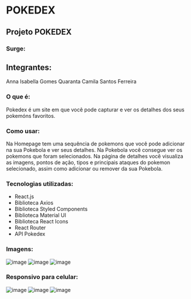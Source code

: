 # POKEDEX
## Projeto POKEDEX
### Surge: 

## Integrantes:
Anna Isabella Gomes Quaranta
Camila Santos Ferreira

### O que é:
Pokedex é um site em que você pode capturar e ver os detalhes dos seus pokemóns favoritos.

### Como usar: 
Na Homepage tem uma sequência de pokemons que você pode adicionar na sua Pokebola e ver seus detalhes.
Na Pokebola você consegue ver os pokemons que foram selecionados.
Na página de detalhes você visualiza as imagens, pontos de ação, tipos e principais ataques do pokemon selecionado, assim como adicionar ou remover da sua Pokebola.

### Tecnologias utilizadas:
* React.js
* Biblioteca Axios
* Biblioteca Styled Components
* Biblioteca Material UI
* Biblioteca React Icons
* React Router
* API Pokedex

### Imagens:
![image](https://media.discordapp.net/attachments/921261225747292221/929447470755348600/unknown.png?width=1025&height=466)
![image](https://media.discordapp.net/attachments/921261225747292221/929447705393111050/unknown.png?width=1021&height=468)
![image](https://media.discordapp.net/attachments/921261225747292221/929447892962410516/unknown.png?width=1025&height=466)

### Responsivo para celular: 

![image](https://media.discordapp.net/attachments/921261225747292221/929448249964785784/unknown.png?width=262&height=468)
![image](https://media.discordapp.net/attachments/921261225747292221/929448391665135697/unknown.png?width=261&height=468)
![image](https://media.discordapp.net/attachments/921261225747292221/929448557008793630/unknown.png?width=261&height=468)